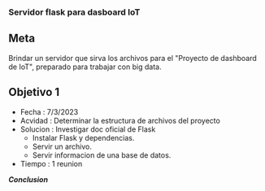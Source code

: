 ### Servidor flask para dasboard IoT

## Meta

Brindar un servidor que sirva los archivos para el "Proyecto de dashboard de IoT", preparado para trabajar con big data.

## Objetivo 1

* Fecha : 7/3/2023
* Acvidad : Determinar la estructura de archivos del proyecto
* Solucion : Investigar doc oficial de Flask
    * Instalar Flask y dependencias.
    * Servir un archivo.
    * Servir informacion de una base de datos. 
* Tiempo : 1 reunion




***Conclusion***

